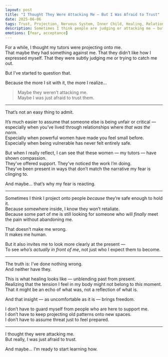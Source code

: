 ```yaml
---
layout: post
title: "I Thought They Were Attacking Me — But I Was Afraid to Trust"
date: 2025-06-06
tags: Trust, Projection, Nervous System, Inner Child, Healing, Relationships
description: Sometimes I think people are judging or attacking me — but what I’m really feeling is the fear of being seen. And maybe that fear comes from the past, not the present.
emotions: [fear, acceptance]
---
```


For a while, I thought my tutors were projecting onto me.  
That maybe they had something against me. That they didn’t like how I expressed myself. That they were subtly judging me or trying to catch me out.

But I’ve started to question that.

Because the more I sit with it, the more I realize…  
> Maybe they weren’t attacking me.  
> Maybe I was just afraid to trust them.

---

That’s not an easy thing to admit.

It’s much easier to assume that someone else is being unfair or critical — especially when you’ve lived through relationships where *that was the norm*.  
Especially when powerful women have made you feel small before.  
Especially when being vulnerable has never felt entirely safe.

But when I really reflect, I can see that these women — my tutors — have shown compassion.  
They’ve offered support. They’ve noticed the work I’m doing.  
They’ve been present in ways that don’t match the narrative my fear is clinging to.

And maybe… that’s why my fear is reacting.

---

Sometimes I think I project onto people *because* they’re safe enough to hold it.  
Because somewhere inside, I know they won’t retaliate.  
Because some part of me is still looking for someone who will *finally* meet the pain without abandoning me.

That doesn’t make me wrong.  
It makes me human.

But it also invites me to look more clearly at the present —  
To see *who’s actually in front of me*, not just who I expect them to become.

---

The truth is: I’ve done nothing wrong.  
And neither have they.

This is what healing looks like — unblending past from present.  
Realizing that the tension I feel in my body might not belong to *this* moment.  
That it might be an echo of what was, not a reflection of what is.

And that insight — as uncomfortable as it is — brings freedom.

I don’t have to guard myself from people who are here to support me.  
I don’t have to keep projecting old patterns onto new spaces.  
I don’t have to assume threat just to feel prepared.

---

I thought they were attacking me.  
But really, I was just afraid to trust.

And maybe… I’m ready to start learning how.
